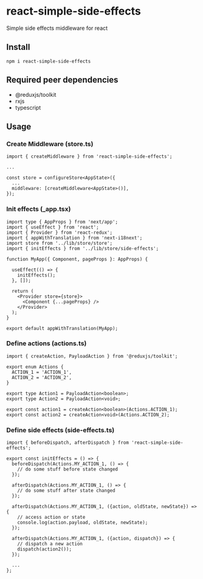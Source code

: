 # react-simple-side-effects
Simple side effects middleware for react

## Install

```
npm i react-simple-side-effects
```

## Required peer dependencies

- @reduxjs/toolkit
- rxjs
- typescript

## Usage

### Create Middleware (store.ts)
```
import { createMiddleware } from 'react-simple-side-effects';

...

const store = configureStore<AppState>({
  ...
  middleware: [createMiddleware<AppState>()],
});

```

### Init effects (_app.tsx)
```
import type { AppProps } from 'next/app';
import { useEffect } from 'react';
import { Provider } from 'react-redux';
import { appWithTranslation } from 'next-i18next';
import store from '../lib/store/store';
import { initEffects } from '../lib/store/side-effects';

function MyApp({ Component, pageProps }: AppProps) {
  
  useEffect(() => {
    initEffects();
  }, []);

  return (
    <Provider store={store}>
      <Component {...pageProps} />
    </Provider>
  );
}

export default appWithTranslation(MyApp);

```

### Define actions (actions.ts)
```
import { createAction, PayloadAction } from '@reduxjs/toolkit';

export enum Actions {
  ACTION_1 = 'ACTION_1',
  ACTION_2 = 'ACTION_2',
}

export type Action1 = PayloadAction<boolean>;
export type Action2 = PayloadAction<void>;

export const action1 = createAction<boolean>(Actions.ACTION_1);
export const action2 = createAction<void>(Actions.ACTION_2);
```

### Define side effects (side-effects.ts)
```
import { beforeDispatch, afterDispatch } from 'react-simple-side-effects';

export const initEffects = () => {
  beforeDispatch(Actions.MY_ACTION_1, () => {
    // do some stuff before state changed
  });

  afterDispatch(Actions.MY_ACTION_1, () => {
    // do some stuff after state changed
  });
  
  afterDispatch(Actions.MY_ACTION_1, ({action, oldState, newState}) => {
    // access action or state
    console.log(action.payload, oldState, newState);
  });
  
  afterDispatch(Actions.MY_ACTION_1, ({action, dispatch}) => {
    // dispatch a new action
    dispatch(action2());
  });
  
  ...
};
```

